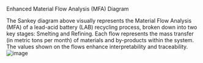 Enhanced Material Flow Analysis (MFA) Diagram

The Sankey diagram above visually represents the Material Flow Analysis (MFA) of a lead-acid battery (LAB) recycling process, broken down into two key stages: Smelting and Refining. Each flow represents the mass transfer (in metric tons per month) of materials and by-products within the system. The values shown on the flows enhance interpretability and traceability.
![image](https://github.com/user-attachments/assets/6f427de0-7029-4e0f-b823-671dd75153c1)
